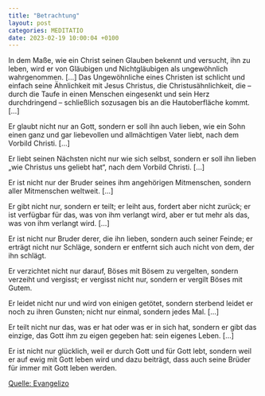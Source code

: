 ```yaml
---
title: "Betrachtung"
layout: post
categories: MEDITATIO
date: 2023-02-19 10:00:04 +0100
---
```

In dem Maße, wie ein Christ seinen Glauben bekennt und versucht, ihn zu leben, wird er von Gläubigen und Nichtgläubigen als ungewöhnlich wahrgenommen. […] Das Ungewöhnliche eines Christen ist schlicht und einfach seine Ähnlichkeit mit Jesus Christus, die Christusähnlichkeit, die – durch die Taufe in einen Menschen eingesenkt und sein Herz durchdringend – schließlich sozusagen bis an die Hautoberfläche kommt. […]

Er glaubt nicht nur an Gott, sondern er soll ihn auch lieben, wie ein Sohn einen ganz und gar liebevollen und allmächtigen Vater liebt, nach dem Vorbild Christi. […]

Er liebt seinen Nächsten nicht nur wie sich selbst, sondern er soll ihn lieben „wie Christus uns geliebt hat“, nach dem Vorbild Christi. […]

Er ist nicht nur der Bruder seines ihm angehörigen Mitmenschen, sondern aller Mitmenschen weltweit. […]

Er gibt nicht nur, sondern er teilt; er leiht aus, fordert aber nicht zurück; er ist verfügbar für das, was von ihm verlangt wird, aber er tut mehr als das, was von ihm verlangt wird. […]

Er ist nicht nur Bruder derer, die ihn lieben, sondern auch seiner Feinde; er erträgt nicht nur Schläge, sondern er entfernt sich auch nicht von dem, der ihn schlägt. 

Er verzichtet nicht nur darauf, Böses mit Bösem zu vergelten, sondern verzeiht und vergisst; er vergisst nicht nur, sondern er vergilt Böses mit Gutem.

Er leidet nicht nur und wird von einigen getötet, sondern sterbend leidet er noch zu ihren Gunsten; nicht nur einmal, sondern jedes Mal. […]

Er teilt nicht nur das, was er hat oder was er in sich hat, sondern er gibt das einzige, das Gott ihm zu eigen gegeben hat: sein eigenes Leben. […]

Er ist nicht nur glücklich, weil er durch Gott und für Gott lebt, sondern weil er auf ewig mit Gott leben wird und dazu beiträgt, dass auch seine Brüder für immer mit Gott leben werden.



[Quelle: Evangelizo](https://evangeliumtagfuertag.org/DE/gospel)